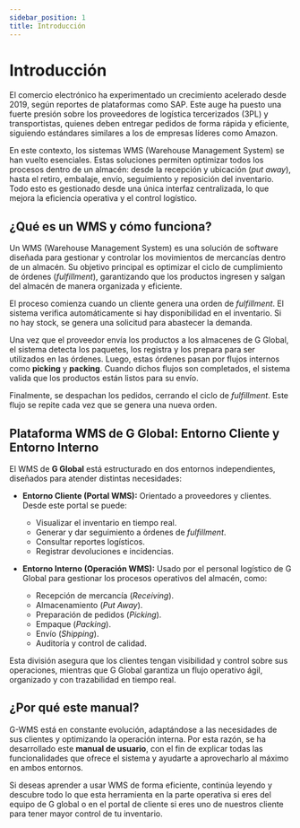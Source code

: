 ```yaml
---
sidebar_position: 1
title: Introducción
---
```


# Introducción

El comercio electrónico ha experimentado un crecimiento acelerado desde 2019, según reportes de plataformas como SAP. Este auge ha puesto una fuerte presión sobre los proveedores de logística tercerizados (3PL) y transportistas, quienes deben entregar pedidos de forma rápida y eficiente, siguiendo estándares similares a los de empresas líderes como Amazon.

En este contexto, los sistemas WMS (Warehouse Management System) se han vuelto esenciales. Estas soluciones permiten optimizar todos los procesos dentro de un almacén: desde la recepción y ubicación (*put away*), hasta el retiro, embalaje, envío, seguimiento y reposición del inventario. Todo esto es gestionado desde una única interfaz centralizada, lo que mejora la eficiencia operativa y el control logístico.

## ¿Qué es un WMS y cómo funciona?

Un WMS (Warehouse Management System) es una solución de software diseñada para gestionar y controlar los movimientos de mercancías dentro de un almacén. Su objetivo principal es optimizar el ciclo de cumplimiento de órdenes (*fulfillment*), garantizando que los productos ingresen y salgan del almacén de manera organizada y eficiente.

El proceso comienza cuando un cliente genera una orden de *fulfillment*. El sistema verifica automáticamente si hay disponibilidad en el inventario. Si no hay stock, se genera una solicitud para abastecer la demanda.

Una vez que el proveedor envía los productos a los almacenes de G Global, el sistema detecta los paquetes, los registra y los prepara para ser utilizados en las órdenes. Luego, estas órdenes pasan por flujos internos como **picking** y **packing**. Cuando dichos flujos son completados, el sistema valida que los productos están listos para su envío.

Finalmente, se despachan los pedidos, cerrando el ciclo de *fulfillment*. Este flujo se repite cada vez que se genera una nueva orden.

## Plataforma WMS de G Global: Entorno Cliente y Entorno Interno

El WMS de **G Global** está estructurado en dos entornos independientes, diseñados para atender distintas necesidades:

- **Entorno Cliente (Portal WMS):** Orientado a proveedores y clientes. Desde este portal se puede:
  - Visualizar el inventario en tiempo real.
  - Generar y dar seguimiento a órdenes de *fulfillment*.
  - Consultar reportes logísticos.
  - Registrar devoluciones e incidencias.

- **Entorno Interno (Operación WMS):** Usado por el personal logístico de G Global para gestionar los procesos operativos del almacén, como:
  - Recepción de mercancía (*Receiving*).
  - Almacenamiento (*Put Away*).
  - Preparación de pedidos (*Picking*).
  - Empaque (*Packing*).
  - Envío (*Shipping*).
  - Auditoría y control de calidad.

Esta división asegura que los clientes tengan visibilidad y control sobre sus operaciones, mientras que G Global garantiza un flujo operativo ágil, organizado y con trazabilidad en tiempo real.

## ¿Por qué este manual?

G-WMS está en constante evolución, adaptándose a las necesidades de sus clientes y optimizando la operación interna. Por esta razón, se ha desarrollado este **manual de usuario**, con el fin de explicar todas las funcionalidades que ofrece el sistema y ayudarte a aprovecharlo al máximo en ambos entornos.

Si deseas aprender a usar WMS de forma eficiente, continúa leyendo y descubre todo lo que esta herramienta en la parte operativa si eres del equipo de G global o en el portal de cliente si eres uno de nuestros cliente para tener mayor control de tu inventario.
